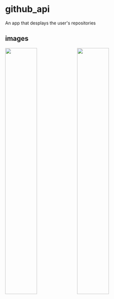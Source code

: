 # github_api

An app that desplays the user's repositories

## images

<img src="https://user-images.githubusercontent.com/46304263/166700436-b9ad0e45-4c82-4e89-a46d-2dd00b7c418e.png" width="45%"></img> <img src="https://user-images.githubusercontent.com/46304263/166700450-d03f0a5c-a40a-42ad-8117-0fbc7e9a7324.png" width="45%"></img>
